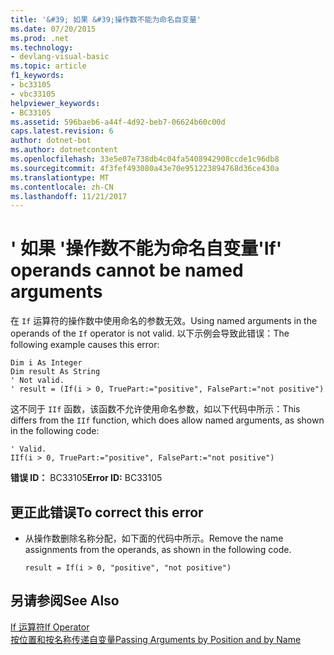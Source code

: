 ```yaml
---
title: '&#39; 如果 &#39;操作数不能为命名自变量'
ms.date: 07/20/2015
ms.prod: .net
ms.technology:
- devlang-visual-basic
ms.topic: article
f1_keywords:
- bc33105
- vbc33105
helpviewer_keywords:
- BC33105
ms.assetid: 596baeb6-a44f-4d92-beb7-06624b60c00d
caps.latest.revision: 6
author: dotnet-bot
ms.author: dotnetcontent
ms.openlocfilehash: 33e5e07e738db4c04fa5408942908ccde1c96db8
ms.sourcegitcommit: 4f3fef493080a43e70e951223894768d36ce430a
ms.translationtype: MT
ms.contentlocale: zh-CN
ms.lasthandoff: 11/21/2017
---
```

# <a name="39if39-operands-cannot-be-named-arguments"></a><span data-ttu-id="d35ad-102">&#39; 如果 &#39;操作数不能为命名自变量</span><span class="sxs-lookup"><span data-stu-id="d35ad-102">&#39;If&#39; operands cannot be named arguments</span></span>
<span data-ttu-id="d35ad-103">在 `If` 运算符的操作数中使用命名的参数无效。</span><span class="sxs-lookup"><span data-stu-id="d35ad-103">Using named arguments in the operands of the `If` operator is not valid.</span></span> <span data-ttu-id="d35ad-104">以下示例会导致此错误：</span><span class="sxs-lookup"><span data-stu-id="d35ad-104">The following example causes this error:</span></span>  
  
```  
Dim i As Integer  
Dim result As String  
' Not valid.  
' result = (If(i > 0, TruePart:="positive", FalsePart:="not positive")  
```  
  
 <span data-ttu-id="d35ad-105">这不同于 `IIf` 函数，该函数不允许使用命名参数，如以下代码中所示：</span><span class="sxs-lookup"><span data-stu-id="d35ad-105">This differs from the `IIf` function, which does allow named arguments, as shown in the following code:</span></span>  
  
```  
' Valid.  
IIf(i > 0, TruePart:="positive", FalsePart:="not positive")  
```  
  
 <span data-ttu-id="d35ad-106">**错误 ID：** BC33105</span><span class="sxs-lookup"><span data-stu-id="d35ad-106">**Error ID:** BC33105</span></span>  
  
## <a name="to-correct-this-error"></a><span data-ttu-id="d35ad-107">更正此错误</span><span class="sxs-lookup"><span data-stu-id="d35ad-107">To correct this error</span></span>  
  
-   <span data-ttu-id="d35ad-108">从操作数删除名称分配，如下面的代码中所示。</span><span class="sxs-lookup"><span data-stu-id="d35ad-108">Remove the name assignments from the operands, as shown in the following code.</span></span>  
  
    ```  
    result = If(i > 0, "positive", "not positive")  
    ```  
  
## <a name="see-also"></a><span data-ttu-id="d35ad-109">另请参阅</span><span class="sxs-lookup"><span data-stu-id="d35ad-109">See Also</span></span>  
 [<span data-ttu-id="d35ad-110">If 运算符</span><span class="sxs-lookup"><span data-stu-id="d35ad-110">If Operator</span></span>](../../visual-basic/language-reference/operators/if-operator.md)  
 [<span data-ttu-id="d35ad-111">按位置和按名称传递自变量</span><span class="sxs-lookup"><span data-stu-id="d35ad-111">Passing Arguments by Position and by Name</span></span>](../../visual-basic/programming-guide/language-features/procedures/passing-arguments-by-position-and-by-name.md)
